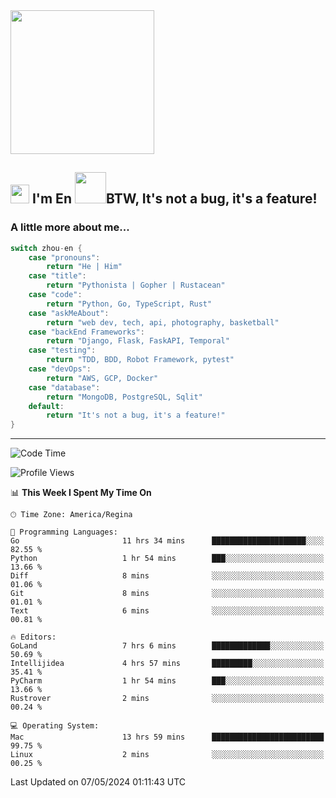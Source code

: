 <img align='center' src="https://media.giphy.com/media/GP1TJJSV4Ys1r64q2A/giphy.gif" width="230">

<h2><img src="https://emojis.slackmojis.com/emojis/images/1531849430/4246/blob-sunglasses.gif?1531849430" width="30"/> I'm En <img src="https://media.giphy.com/media/12oufCB0MyZ1Go/giphy.gif" width="50">BTW, It's not a bug, it's a feature!</h2>


<!-- <img align='right' src="https://media.giphy.com/media/M9gbBd9nbDrOTu1Mqx/giphy.gif" width="230"> -->


### A little more about me... 
<!--
```javascript
const zhou-en = {
    pronouns: "He" | "Him",
    title: "Pythonista" | "Gopher" | "Rustacean",
    code: ["Python", "Go", "Rust", "TypeScript"],
    askMeAbout: ["web dev", "tech", "app dev", "photography"],
    technologies: {
        backEnd: {
            python: ["Django", "Flask", "FaskAPI"],
            go: []
        },
        scraping: ["selenium", "scrapy", "spider"],
        testing: ["Robot Framework"],
        devOps: ["AWS", "Docker", "GCP", "Nginx"],
        databases: ["mongo", "postgresql", "sqlite"],
        misc: ["Firebase", "Heroku"]
    },
    architecture: ["Event Driven Architecture", "Microservices"],
    currentFocus: ["Temporal", "Rust"],
    funFact: "It's not a bug, it's a feature!"
};
```
  -->

```go
switch zhou-en {
    case "pronouns":
        return "He | Him"
    case "title":
        return "Pythonista | Gopher | Rustacean"
    case "code":
        return "Python, Go, TypeScript, Rust"
    case "askMeAbout":
        return "web dev, tech, api, photography, basketball"
    case "backEnd Frameworks":
        return "Django, Flask, FaskAPI, Temporal"
    case "testing":
        return "TDD, BDD, Robot Framework, pytest"
    case "devOps":
        return "AWS, GCP, Docker"
    case "database":
        return "MongoDB, PostgreSQL, Sqlit"
    default:
        return "It's not a bug, it's a feature!"
}
```




---
<!--START_SECTION:waka-->
![Code Time](http://img.shields.io/badge/Code%20Time-1%2C392%20hrs%2047%20mins-blue)

![Profile Views](http://img.shields.io/badge/Profile%20Views-0-blue)

📊 **This Week I Spent My Time On** 

```text
🕑︎ Time Zone: America/Regina

💬 Programming Languages: 
Go                       11 hrs 34 mins      █████████████████████░░░░   82.55 % 
Python                   1 hr 54 mins        ███░░░░░░░░░░░░░░░░░░░░░░   13.66 % 
Diff                     8 mins              ░░░░░░░░░░░░░░░░░░░░░░░░░   01.06 % 
Git                      8 mins              ░░░░░░░░░░░░░░░░░░░░░░░░░   01.01 % 
Text                     6 mins              ░░░░░░░░░░░░░░░░░░░░░░░░░   00.81 % 

🔥 Editors: 
GoLand                   7 hrs 6 mins        █████████████░░░░░░░░░░░░   50.69 % 
Intellijidea             4 hrs 57 mins       █████████░░░░░░░░░░░░░░░░   35.41 % 
PyCharm                  1 hr 54 mins        ███░░░░░░░░░░░░░░░░░░░░░░   13.66 % 
Rustrover                2 mins              ░░░░░░░░░░░░░░░░░░░░░░░░░   00.24 % 

💻 Operating System: 
Mac                      13 hrs 59 mins      █████████████████████████   99.75 % 
Linux                    2 mins              ░░░░░░░░░░░░░░░░░░░░░░░░░   00.25 % 
```


 Last Updated on 07/05/2024 01:11:43 UTC
<!--END_SECTION:waka-->
